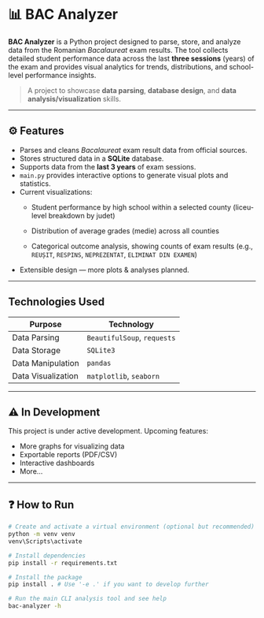 # 📊 BAC Analyzer

**BAC Analyzer** is a Python project designed to parse, store, and analyze data from the Romanian *Bacalaureat* exam results. The tool collects detailed student performance data across the last **three sessions** (years) of the exam and provides visual analytics for trends, distributions, and school-level performance insights.

 
> A project to showcase **data parsing**, **database design**, and **data analysis/visualization** skills.



---



## ⚙️ Features

- Parses and cleans *Bacalaureat* exam result data from official sources.
- Stores structured data in a **SQLite** database.
- Supports data from the **last 3 years** of exam sessions.
- `main.py` provides interactive options to generate visual plots and statistics.
- Current visualizations:
    - Student performance by high school within a selected county (liceu-level breakdown by judet)

    - Distribution of average grades (medie) across all counties

    - Categorical outcome analysis, showing counts of exam results (e.g., `REUȘIT`, `RESPINS`, `NEPREZENTAT`, `ELIMINAT DIN EXAMEN`)
- Extensible design — more plots & analyses planned.



---



## Technologies Used

| Purpose                | Technology |
|------------------------|------------|
| Data Parsing           | `BeautifulSoup`, `requests` |
| Data Storage           | `SQLite3` |
| Data Manipulation      | `pandas` |
| Data Visualization     | `matplotlib`, `seaborn` |



---



## ⚠️ In Development

This project is under active development. Upcoming features:

- More graphs for visualizing data
- Exportable reports (PDF/CSV)
- Interactive dashboards 
- More...



---



## ❓ How to Run

```bash
# Create and activate a virtual environment (optional but recommended)
python -m venv venv
venv\Scripts\activate

# Install dependencies
pip install -r requirements.txt

# Install the package
pip install . # Use '-e .' if you want to develop further

# Run the main CLI analysis tool and see help
bac-analyzer -h
```